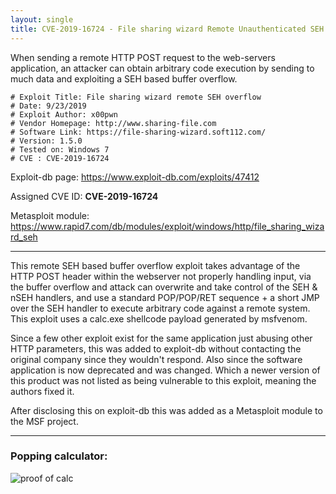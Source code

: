 ```yaml
---
layout: single
title: CVE-2019-16724 - File sharing wizard Remote Unauthenticated SEH overflow writeup 
---
```


When sending a remote HTTP POST request to the web-servers application, an attacker can obtain arbitrary code execution by
sending to much data and exploiting a SEH based buffer overflow.

```
# Exploit Title: File sharing wizard remote SEH overflow
# Date: 9/23/2019
# Exploit Author: x00pwn
# Vendor Homepage: http://www.sharing-file.com
# Software Link: https://file-sharing-wizard.soft112.com/
# Version: 1.5.0	
# Tested on: Windows 7
# CVE : CVE-2019-16724
```

Exploit-db page: https://www.exploit-db.com/exploits/47412

Assigned CVE ID: **CVE-2019-16724**

Metasploit module: https://www.rapid7.com/db/modules/exploit/windows/http/file_sharing_wizard_seh

----

This remote SEH based buffer overflow exploit takes advantage of the HTTP POST header within the webserver not properly handling input, via the buffer overflow and attack can overwrite and take control of the SEH & nSEH handlers, and use a standard POP/POP/RET sequence + a short JMP over the SEH handler to execute arbitrary code against a remote system. This exploit uses a calc.exe shellcode payload generated by msfvenom.

Since a few other exploit exist for the same application just abusing other HTTP parameters, this was added to exploit-db without contacting the original company since they wouldn't respond. Also since the software application is now deprecated and was changed. Which a newer version of this product was not listed as being vulnerable to this exploit, meaning the authors fixed it.

After disclosing this on exploit-db this was added as a Metasploit module to the MSF project.

----

### Popping calculator:

![proof of calc](https://raw.githubusercontent.com/FULLSHADE/Windows-Exploit-Development-Practice/master/CVE-writeups/CVE-2019-16724/proof-calc.png)
